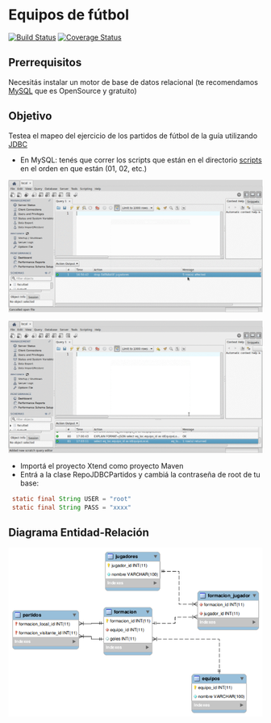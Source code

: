 # Equipos de fútbol

[![Build Status](https://travis-ci.org/uqbar-project/eg-equipos-futbol-jdbc-xtend.svg?branch=master)](https://travis-ci.org/uqbar-project/eg-equipos-futbol-jdbc-xtend) [![Coverage Status](https://coveralls.io/repos/github/uqbar-project/eg-equipos-futbol-jdbc-xtend/badge.svg?branch=master&service=github&refresh=true)](https://coveralls.io/github/uqbar-project/eg-equipos-futbol-jdbc-xtend?branch=master&service=github&refresh=true)

## Prerrequisitos

Necesitás instalar un motor de base de datos relacional (te recomendamos [MySQL](https://www.mysql.com/) que es OpenSource y gratuito)

## Objetivo

Testea el mapeo del ejercicio de los partidos de fútbol de la guía utilizando [JDBC](http://www.oracle.com/technetwork/java/javase/jdbc/index.html)

* En MySQL: tenés que correr los scripts que están en el directorio [scripts](scripts/) en el orden en que están (01, 02, etc.)

![video](video/demo1.gif)

![video](video/demoRead.gif)

* Importá el proyecto Xtend como proyecto Maven
* Entrá a la clase RepoJDBCPartidos y cambiá la contraseña de root de tu base: 
 
``` java
 static final String USER = "root"
 static final String PASS = "xxxx"
```

## Diagrama Entidad-Relación

![Solución](docs/DER.png)
